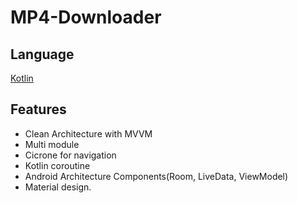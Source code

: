 # MP4-Downloader

## Language

[Kotlin](https://kotlinlang.org/)


## Features

*   Clean Architecture with MVVM
*   Multi module
*   Cicrone for navigation
*   Kotlin coroutine
*   Android Architecture Components(Room, LiveData, ViewModel)
*   Material design.




